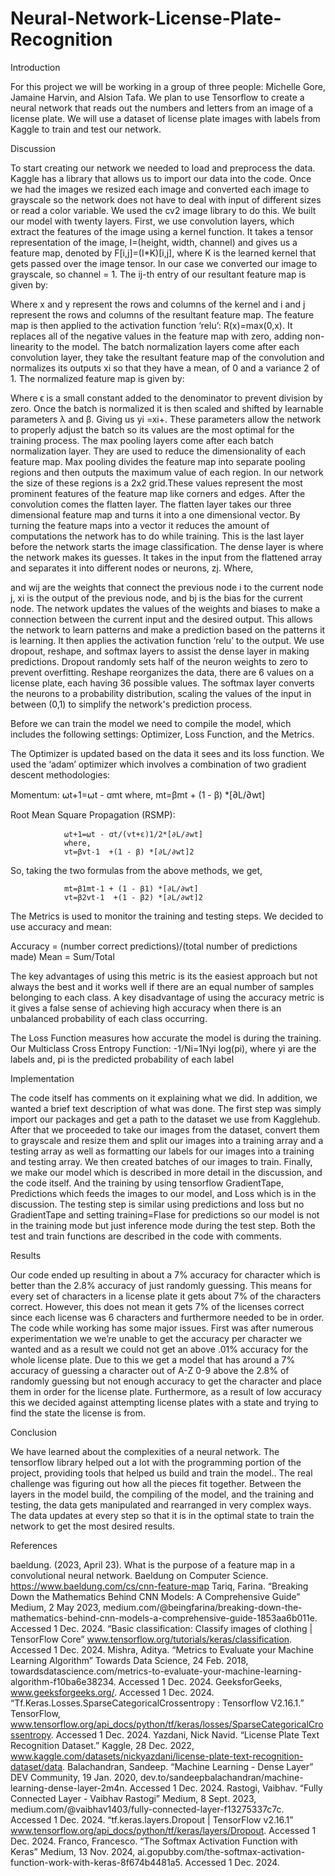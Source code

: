 # Neural-Network-License-Plate-Recognition
Introduction

For this project we will be working in a group of three people: Michelle Gore, Jamaine Harvin, and Alsion Tafa. We plan to use Tensorflow to create a neural network that reads out the numbers and letters from an image of a license plate. We will use a dataset of license plate images with labels from Kaggle to train and test our network.




Discussion

To start creating our network we needed to load and preprocess the data. Kaggle has a library that allows us to import our data into the code. Once we had the images we resized each image and converted each image to grayscale so the network does not have to deal with input of different sizes or read a color variable. We used the cv2 image library to do this.
We built our model with twenty layers. First, we use convolution layers, which extract the features of the image using a kernel function. It takes a tensor representation of the image, I=(height, width, channel) and gives us a feature map, denoted by F[i,j]=(I*K)[i,j], where K is the learned kernel that gets passed over the image tensor. In our case we converted our image to grayscale, so channel = 1. The ij-th entry of our resultant feature map is given by:

Where x and y represent the rows and columns of the kernel and i and j represent the rows and columns of the resultant feature map.
The feature map is then applied to the activation function ‘relu’: R(x)=max(0,x). It replaces all of the negative values in the feature map with zero, adding non-linearity to the model.
The batch normalization layers come after each convolution layer, they take the resultant feature map of the convolution and normalizes its outputs xi so that they have a mean,  of 0 and a variance 2 of 1. The normalized feature map is given by:

Where ϵ is a small constant added to the denominator to prevent division by zero.
Once the batch is normalized it is then scaled and shifted by learnable parameters λ and β. Giving us yi =xi+. These parameters allow the network to properly adjust the batch so its values are the most optimal for the training process.
The max pooling layers come after each batch normalization layer. They are used to reduce the dimensionality of each feature map. Max pooling divides the feature map into separate pooling regions and then outputs the maximum value of each region. In our network the size of these regions is a 2x2 grid.These values represent the most prominent features of the feature map like corners and edges.
After the convolution comes the flatten layer. The flatten layer takes our three dimensional feature map and turns it into a one dimensional vector. By turning the feature maps into a vector it reduces the amount of computations the network has to do while training. This is the last layer before the network starts the image classification.
The dense layer is where the network makes its guesses. It takes in the input from the flattened array and separates it into different nodes or neurons, zj. Where, 

and wij are the weights that connect the previous node i to the current node j, xi is the output of the previous node, and bj is the bias for the current node.
The network updates the values of the weights and biases to make a connection between the current input and the desired output. This allows the network to learn patterns and make a prediction based on the patterns it is learning. It then applies the activation function ‘relu’ to the output.
We use dropout, reshape, and softmax layers to assist the dense layer in making predictions. Dropout randomly sets half of the neuron weights to zero to prevent overfitting. Reshape reorganizes the data, there are 6 values on a license plate, each having 36 possible values. The softmax layer converts the neurons to a probability distribution, scaling the values of the input in between (0,1) to simplify the network's prediction process.


Before we can train the model we need to compile the model, which includes the following settings: Optimizer, Loss Function, and the Metrics. 

The Optimizer is updated based on the data it sees and its loss function. We used the ‘adam’ optimizer which involves a combination of two gradient descent methodologies:

Momentum:
 ⍵t+1=⍵t - ꭤmt 
where, 
mt=βmt + (1 - β) *[∂L/∂wt]


Root Mean Square Propagation (RSMP):

				⍵t+1=⍵t - ꭤt/(vt+ε)1/2*[∂L/∂wt]
				where,
				vt=βvt-1  +(1 - β) *[∂L/∂wt]2 

So, taking the two formulas from the above methods, we get,

				mt=β1mt-1 + (1 - β1) *[∂L/∂wt]
				vt=β2vt-1  +(1 - β2) *[∂L/∂wt]2 

The Metrics is used to monitor the training and testing steps. We decided to use accuracy and mean:

Accuracy = (number correct predictions)/(total number of predictions made) 
Mean = Sum/Total 

The key advantages of using this metric is its the easiest approach but not always the best and it works well if there are an equal number of samples belonging to each class. A key disadvantage of using the accuracy metric is it gives a false sense of achieving high accuracy when there is an unbalanced probability of each class occurring.

The Loss Function measures how accurate the model is during the training. Our Multiclass Cross Entropy Function:
-1/Ni=1Nyi log(pi),
where yi are the labels and,
 pi is the predicted probability of each label




Implementation

The code itself has comments on it explaining what we did. In addition, we wanted a brief text description of what was done. The first step was simply import our packages and get a path to the dataset we use from Kagglehub. After that we proceeded to take our images from the dataset, convert them to grayscale and resize them and split our images into a training array and a testing array as well as formatting our labels for our images into a training and testing array. We then created batches of our images to train. Finally, we make our model which is described in more detail in the discussion, and the code itself. And the training by using tensorflow GradientTape, Predictions which feeds the images to our model, and Loss which is in the discussion. The testing step is similar using predictions and loss but no GradientTape and setting training=Flase for predictions so our model is not in the training mode but just inference mode during the test step. Both the test and train functions are described in the code with comments.






Results

Our code ended up resulting in about a 7% accuracy for character which is better than the 2.8% accuracy of just randomly guessing. This means for every set of characters in a license plate it gets about 7% of the characters correct. However, this does not mean it gets 7% of the licenses correct since each license was 6 characters and furthermore needed to be in order. The code while working has some major issues. First was after numerous experimentation we we’re unable to get the accuracy per character we wanted and as a result we could not get an above .01% accuracy for the whole license plate. Due to this we get a model that has around a 7% accuracy of guessing a character out of A-Z 0-9 above the 2.8% of randomly guessing but not enough accuracy to get the character and place them in order for the license plate. Furthermore, as a result of low accuracy this we decided against attempting license plates with a state and trying to find the state the license is from.




Conclusion 

We have learned about the complexities of a neural network. The tensorflow library helped out a lot with the programming portion of the project, providing tools that helped us build and train the model.. The real challenge was figuring out how all the pieces fit together. Between the layers in the model build, the compiling of the model, and the training and testing, the data gets manipulated and rearranged in very complex ways. The data updates at every step so that it is in the optimal state to train the network to get the most desired results. 






References

baeldung. (2023, April 23). What is the purpose of a feature map in a convolutional neural network. Baeldung on Computer Science. https://www.baeldung.com/cs/cnn-feature-map 
Tariq, Farina. “Breaking Down the Mathematics Behind CNN Models: A Comprehensive Guide” Medium, 2 May 2023, medium.com/@beingfarina/breaking-down-the-mathematics-behind-cnn-models-a-comprehensive-guide-1853aa6b011e. Accessed 1 Dec. 2024.
“Basic classification: Classify images of clothing  |  TensorFlow Core” www.tensorflow.org/tutorials/keras/classification. Accessed 1 Dec. 2024.
Mishra, Aditya. “Metrics to Evaluate your Machine Learning Algorithm” Towards Data Science, 24 Feb. 2018, towardsdatascience.com/metrics-to-evaluate-your-machine-learning-algorithm-f10ba6e38234. Accessed 1 Dec. 2024.
GeeksforGeeks, www.geeksforgeeks.org/. Accessed 1 Dec. 2024. 
“Tf.Keras.Losses.SparseCategoricalCrossentropy  :  Tensorflow V2.16.1.” TensorFlow, www.tensorflow.org/api_docs/python/tf/keras/losses/SparseCategoricalCrossentropy. Accessed 1 Dec. 2024. 
Yazdani, Nick Navid. “License Plate Text Recognition Dataset.” Kaggle, 28 Dec. 2022, www.kaggle.com/datasets/nickyazdani/license-plate-text-recognition-dataset/data. 
Balachandran, Sandeep. “Machine Learning - Dense Layer” DEV Community, 19 Jan. 2020, dev.to/sandeepbalachandran/machine-learning-dense-layer-2m4n. Accessed 1 Dec. 2024.
Rastogi, Vaibhav. “Fully Connected Layer - Vaibhav Rastogi” Medium, 8 Sept. 2023, medium.com/@vaibhav1403/fully-connected-layer-f13275337c7c. Accessed 1 Dec. 2024.
“tf.keras.layers.Dropout  |  TensorFlow v2.16.1” www.tensorflow.org/api_docs/python/tf/keras/layers/Dropout. Accessed 1 Dec. 2024.
Franco, Francesco. “The Softmax Activation Function with Keras” Medium, 13 Nov. 2024, ai.gopubby.com/the-softmax-activation-function-work-with-keras-8f674b4481a5. Accessed 1 Dec. 2024.
